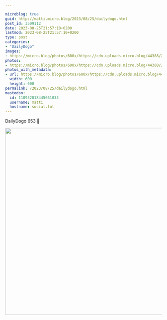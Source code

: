```yaml
---

microblog: true
guid: http://matti.micro.blog/2023/08/25/dailydogo.html
post_id: 3509112
date: 2023-08-25T21:57:10+0200
lastmod: 2023-08-25T21:57:10+0200
type: post
categories:
- "DailyDogo"
images:
- https://micro.blog/photos/600x/https://cdn.uploads.micro.blog/44388/2023/d0b15fa782954a2fab47d7fb1eafe04b.jpg
photos:
- https://micro.blog/photos/600x/https://cdn.uploads.micro.blog/44388/2023/d0b15fa782954a2fab47d7fb1eafe04b.jpg
photos_with_metadata:
- url: https://micro.blog/photos/600x/https://cdn.uploads.micro.blog/44388/2023/d0b15fa782954a2fab47d7fb1eafe04b.jpg
  width: 600
  height: 600
permalink: /2023/08/25/dailydogo.html
mastodon:
  id: 110952018445661033
  username: matti
  hostname: social.lol
---
```

DailyDogo 653 🐶

<img src="/media/uploads/2023/d0b15fa782954a2fab47d7fb1eafe04b.jpg" width="600" height="600" alt="" />
